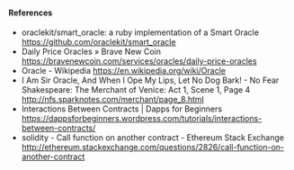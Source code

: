 
#### References
* oraclekit/smart_oracle: a ruby implementation of a Smart Oracle  https://github.com/oraclekit/smart_oracle
* Daily Price Oracles » Brave New Coin  https://bravenewcoin.com/services/oracles/daily-price-oracles
* Oracle - Wikipedia https://en.wikipedia.org/wiki/Oracle
* I Am Sir Oracle, And When I Ope My Lips, Let No Dog Bark! - No Fear Shakespeare: The Merchant of Venice: Act 1, Scene 1, Page 4
 http://nfs.sparknotes.com/merchant/page_8.html
 * Interactions Between Contracts | Dapps for Beginners  https://dappsforbeginners.wordpress.com/tutorials/interactions-between-contracts/
 * solidity - Call function on another contract - Ethereum Stack Exchange  http://ethereum.stackexchange.com/questions/2826/call-function-on-another-contract
